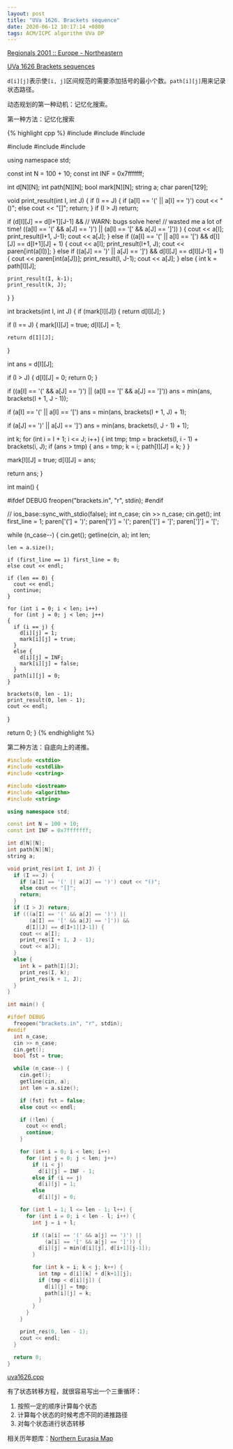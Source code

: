 ```yaml
---
layout: post
title: "UVa 1626. Brackets sequence"
date: 2020-06-12 10:17:14 +0800
tags: ACM/ICPC algorithm UVa DP
---
```


[Regionals 2001 :: Europe - Northeastern](https://icpcarchive.ecs.baylor.edu/index.php?option=com_onlinejudge&Itemid=8&category=98&page=show_problem&problem=452)

[UVa 1626 Brackets sequences](https://vjudge.net/problem/UVA-1626/origin)

`d[i][j]`表示使`[i, j]`区间规范的需要添加括号的最小个数。`path[i][j]`用来记录状态路径。

动态规划的第一种动机：记忆化搜索。

第一种方法：记忆化搜索

{% highlight cpp %}
#include <cstdio>
#include <cstdlib>
#include <cstring>

#include <iostream>
#include <algorithm>
#include <string>

using namespace std;

const int N = 100 + 10;
const int INF = 0x7fffffff;

int d[N][N];
int path[N][N];
bool mark[N][N];
string a;
char paren[129];

void print_result(int I, int J) {
  if (I == J) {
    if (a[I] == '(' || a[I] == ')') cout << "()";
    else cout << "[]";
    return;
  }
  if (I > J) return;

  if (d[I][J] == d[I+1][J-1] &&
      // WARN: bugs solve here!
      // wasted me a lot of time!
      ((a[I] == '(' && a[J] == ')') ||
       (a[I] == '[' && a[J] == ']'))
      ) {
    cout << a[I];
    print_result(I+1, J-1);
    cout << a[J];
  }
  else if ((a[I] == '(' || a[I] == '[')
	   &&  d[I][J] == d[I+1][J] + 1) {
    cout << a[I];
    print_result(I+1, J);
    cout << paren[int(a[I])];
  }
  else if ((a[J] == ')' || a[J] == ']')
	   && d[I][J] == d[I][J-1] + 1) {
    cout << paren[int(a[J])];
    print_result(I, J-1);
    cout << a[J];
  }
  else {
    int k = path[I][J];

    print_result(I, k-1);
    print_result(k, J);
  }
}

int brackets(int I, int J) {
  if (mark[I][J]) {
    return d[I][J];
  }

  if (I == J) {
    mark[I][J] = true;
    d[I][J] = 1;

    return d[I][J];
  }

  int ans = d[I][J];

  if (I > J) {
    d[I][J] = 0;
    return 0;
  }

  if ((a[I] == '(' && a[J] == ')') ||
      (a[I] == '[' && a[J] == ']'))
    ans = min(ans, brackets(I + 1, J - 1));

  if (a[I] == '(' || a[I] == '[')
    ans = min(ans, brackets(I + 1, J) + 1);

  if (a[J] == ')' || a[J] == ']')
    ans = min(ans, brackets(I, J - 1) + 1);

  int k;
  for (int i = I + 1; i <= J; i++) {
    int tmp;
    tmp = brackets(I, i - 1) + brackets(i, J);
    if (ans > tmp) {
      ans = tmp;
      k = i;
      path[I][J] = k;
    }
  }

  mark[I][J] = true;
  d[I][J] = ans;

  return ans;
}

int main() {

  #ifdef DEBUG
  freopen("brackets.in", "r", stdin);
  #endif

  // ios_base::sync_with_stdio(false);
  int n_case;
  cin >> n_case;
  cin.get();
  int first_line = 1;
  paren['('] = ')';
  paren[')'] = '(';
  paren['['] = ']';
  paren[']'] = '[';

  while (n_case--) {
    cin.get();
    getline(cin, a);
    int len;

    len = a.size();

    if (first_line == 1) first_line = 0;
    else cout << endl;

    if (len == 0) {
      cout << endl;
      continue;
    }

    for (int i = 0; i < len; i++)
      for (int j = 0; j < len; j++)
	{
	  if (i == j) {
	    d[i][j] = 1;
	    mark[i][j] = true;
	  }
	  else {
	    d[i][j] = INF;
	    mark[i][j] = false;
	  }
	  path[i][j] = 0;
	}

    brackets(0, len - 1);
    print_result(0, len - 1);
    cout << endl;
  }


  return 0;
}
{% endhighlight %}

第二种方法：自底向上的递推。

```cpp
#include <cstdio>
#include <cstdlib>
#include <cstring>

#include <iostream>
#include <algorithm>
#include <string>

using namespace std;

const int N = 100 + 10;
const int INF = 0x7fffffff;

int d[N][N];
int path[N][N];
string a;

void print_res(int I, int J) {
  if (I == J) {
    if (a[I] == '(' || a[J] == ')') cout << "()";
    else cout << "[]";
    return;
  }
  if (I > J) return;
  if (((a[I] == '(' && a[J] == ')') ||
       (a[I] == '[' && a[J] == ']')) &&
      d[I][J] == d[I+1][J-1]) {
    cout << a[I];
    print_res(I + 1, J - 1);
    cout << a[J];
  }
  else {
    int k = path[I][J];
    print_res(I, k);
    print_res(k + 1, J);
  }
}

int main() {

#ifdef DEBUG
  freopen("brackets.in", "r", stdin);
#endif
  int n_case;
  cin >> n_case;
  cin.get();
  bool fst = true;

  while (n_case--) {
    cin.get();
    getline(cin, a);
    int len = a.size();

    if (fst) fst = false;
    else cout << endl;

    if (!len) {
      cout << endl;
      continue;
    }

    for (int i = 0; i < len; i++)
      for (int j = 0; j < len; j++)
        if (i < j)
          d[i][j] = INF - 1;
        else if (i == j)
          d[i][j] = 1;
        else
          d[i][j] = 0;

    for (int l = 1; l <= len - 1; l++) {
      for (int i = 0; i < len - l; i++) {
        int j = i + l;

        if ((a[i] == '(' && a[j] == ')') ||
            (a[i] == '[' && a[j] == ']')) {
          d[i][j] = min(d[i][j], d[i+1][j-1]);
        }

        for (int k = i; k < j; k++) {
          int tmp = d[i][k] + d[k+1][j];
          if (tmp < d[i][j]) {
            d[i][j] = tmp;
            path[i][j] = k;
          }
        }
      }
    }

    print_res(0, len - 1);
    cout << endl;
  }

  return 0;
}
```

[uva1626.cpp](/assets/src/uva1626.cpp)

有了状态转移方程，就很容易写出一个三重循环：
1. 按照一定的顺序计算每个状态
2. 计算每个状态的时候考虑不同的递推路径
3. 对每个状态进行状态转移

相关历年题库：[Northern Eurasia Map](https://neerc.ifmo.ru/subregions/index.html)
